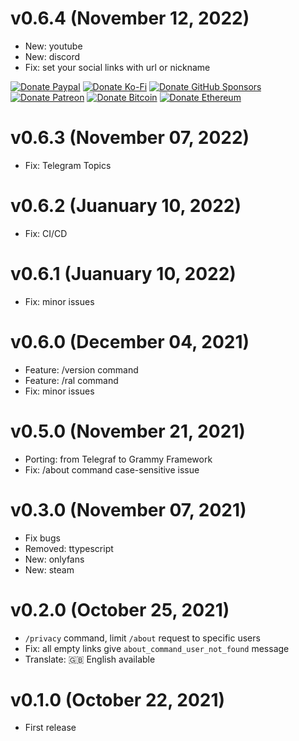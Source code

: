 # v0.6.4 (November 12, 2022)

-   New: youtube
-   New: discord
-   Fix: set your social links with url or nickname

<!-- all-shields/sponsors-badges:START -->

[![Donate Paypal](https://img.shields.io/badge/donate-paypal-005EA6.svg?style=for-the-badge&logo=paypal)](https://www.paypal.me/ptkdev) [![Donate Ko-Fi](https://img.shields.io/badge/donate-ko--fi-29abe0.svg?style=for-the-badge&logo=ko-fi)](https://ko-fi.com/ptkdev) [![Donate GitHub Sponsors](https://img.shields.io/badge/donate-sponsors-ea4aaa.svg?style=for-the-badge&logo=github)](https://github.com/sponsors/ptkdev) [![Donate Patreon](https://img.shields.io/badge/donate-patreon-F87668.svg?style=for-the-badge&logo=patreon)](https://www.patreon.com/join/ptkdev) [![Donate Bitcoin](https://img.shields.io/badge/BTC-35jQmZCy4nsxoMM3QPFrnZePDVhdKaHMRH-E38B29.svg?style=flat-square&logo=bitcoin)](https://ptk.dev/img/icons/menu/bitcoin_wallet.png) [![Donate Ethereum](https://img.shields.io/badge/ETH-0x8b8171661bEb032828e82baBb0B5B98Ba8fBEBFc-4E8EE9.svg?style=flat-square&logo=ethereum)](https://ptk.dev/img/icons/menu/ethereum_wallet.png)

<!-- all-shields/sponsors-badges:END -->

# v0.6.3 (November 07, 2022)

-   Fix: Telegram Topics

# v0.6.2 (Juanuary 10, 2022)

-   Fix: CI/CD

# v0.6.1 (Juanuary 10, 2022)

-   Fix: minor issues

# v0.6.0 (December 04, 2021)

-   Feature: /version command
-   Feature: /ral command
-   Fix: minor issues

# v0.5.0 (November 21, 2021)

-   Porting: from Telegraf to Grammy Framework
-   Fix: /about command case-sensitive issue

# v0.3.0 (November 07, 2021)

-   Fix bugs
-   Removed: ttypescript
-   New: onlyfans
-   New: steam

# v0.2.0 (October 25, 2021)

-   `/privacy` command, limit `/about` request to specific users
-   Fix: all empty links give `about_command_user_not_found` message
-   Translate: 🇬🇧 English available

# v0.1.0 (October 22, 2021)

-   First release
